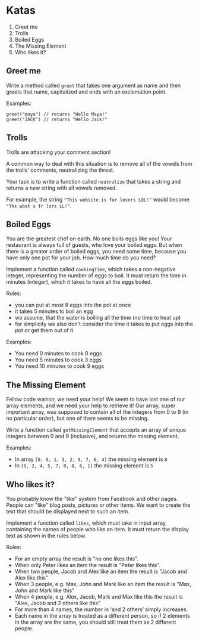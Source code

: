 # Katas

1. Greet me
2. Trolls
3. Boiled Eggs
4. The Missing Element
5. Who likes it?

## Greet me

Write a method called `greet` that takes one argument as name and then greets that name, capitalized and ends with an exclamation point.

Examples:

```
greet("maya") // returns "Hello Maya!"
greet("JACK") // returns "Hello Jack!"
```

## Trolls

Trolls are attacking your comment section!

A common way to deal with this situation is to remove all of the vowels from the trolls' comments, neutralizing the threat.

Your task is to write a function called `neutralize` that takes a string and returns a new string with all vowels removed.

For example, the string `"This website is for losers LOL!"` would become `"Ths wbst s fr lsrs LL!"`.


## Boiled Eggs

You are the greatest chef on earth. No one boils eggs like you! Your restaurant is always full of guests, who love your boiled eggs. But when there is a greater order of boiled eggs, you need some time, because you have only one pot for your job. How much time do you need?

Implement a function called `cookingTime`, which takes a non-negative integer, representing the number of eggs to boil. It must return the time in minutes (integer), which it takes to have all the eggs boiled.

Rules:

* you can put at most 8 eggs into the pot at once
* it takes 5 minutes to boil an egg
* we assume, that the water is boiling all the time (no time to heat up)
* for simplicity we also don't consider the time it takes to put eggs into the pot or get them out of it

Examples:

* You need 0 minutes to cook 0 eggs
* You need 5 minutes to cook 3 eggs
* You need 10 minutes to cook 9 eggs


## The Missing Element

Fellow code warrior, we need your help! We seem to have lost one of our array elements, and we need your help to retrieve it! Our array, super important array, was supposed to contain all of the integers from 0 to 9 (in no particular order), but one of them seems to be missing.

Write a function called `getMissingElement` that accepts an array of unique integers between 0 and 9 (inclusive), and returns the missing element.

Examples:

* In array `[0, 5, 1, 3, 2, 9, 7, 6, 4]` the missing element is `8`
* In `[9, 2, 4, 5, 7, 0, 8, 6, 1]` the missing element is `5`

## Who likes it?

You probably know the "like" system from Facebook and other pages. People can "like" blog posts, pictures or other items. We want to create the text that should be displayed next to such an item.

Implement a function called `likes`, which must take in input array, containing the names of people who like an item. It must return the display text as shown in the rules below.

Rules:
* For an empty array the result is "no one likes this".
* When only Peter likes an item the result is "Peter likes this".
* When two people, Jacob and Alex like an item the result is "Jacob and Alex like this"
* When 3 people, e.g. Max, John and Mark like an item the result is "Max, John and Mark like this"
* When 4 people, e.g. Alex, Jacob, Mark and Max like this the result is "Alex, Jacob and 2 others like this"
* For more than 4 names, the number in ‘and 2 others’ simply increases.
* Each name in the array is treated as a different person, so if 2 elements in the array are the same, you should still treat them as 2 different people.
